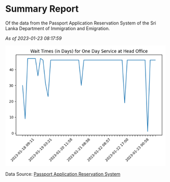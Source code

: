 # Summary Report

Of the data from the Passport Application Reservation System of the Sri Lanka Department of Immigration and Emigration.

*As of 2023-01-23 08:17:59*

![Wait Time Chart](summary.wait_time_chart.png)

Data Source: [Passport Application Reservation System](https://eservices.immigration.gov.lk:8443/appointment/pages/reservationApplication.xhtml)